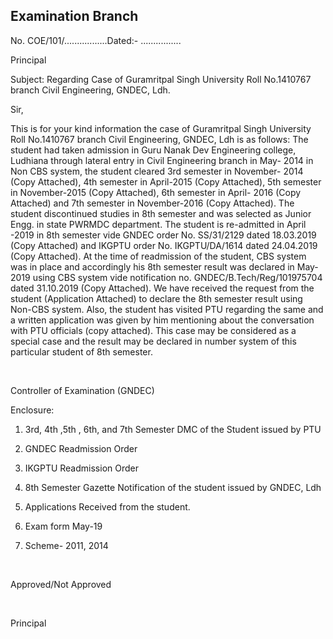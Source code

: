 ## Examination Branch

No. COE/101/.................Dated:- ................

Principal

Subject: Regarding Case of Guramritpal Singh University Roll No.1410767 branch Civil Engineering, GNDEC, Ldh.

Sir,

This is for your kind information the case of Guramritpal Singh University Roll No.1410767 branch Civil Engineering, GNDEC, Ldh is as follows:
The student had taken admission in Guru Nanak Dev Engineering college, Ludhiana through lateral entry in Civil Engineering branch in May- 2014 in Non CBS system, the student cleared 3rd semester in November- 2014 (Copy Attached), 4th semester in April-2015 (Copy Attached), 5th semester in November-2015 (Copy Attached), 6th semester in April- 2016 (Copy Attached) and 7th semester in November-2016 (Copy Attached). The student discontinued studies in 8th semester and was selected as Junior Engg. in state PWRMDC department. The student is re-admitted in April -2019 in 8th semester vide GNDEC order No. SS/31/2129 dated 18.03.2019 (Copy Attached) and IKGPTU order No. IKGPTU/DA/1614 dated 24.04.2019 (Copy Attached).  At the time of readmission of the student, CBS system was in place and accordingly his 8th semester result was declared in May-2019 using CBS system vide notification no. GNDEC/B.Tech/Reg/101975704 dated 31.10.2019 (Copy Attached).  We have received the request from the student (Application Attached) to declare the 8th semester result using Non-CBS system.
Also, the student has visited PTU regarding the same and a written application was given by him mentioning about the conversation with PTU officials (copy attached).
This case may be considered as a special case and the result may be declared in number system of this particular student of 8th semester.

</br>

Controller of Examination (GNDEC)

Enclosure:

1.	3rd, 4th ,5th , 6th, and 7th Semester DMC of the Student issued by PTU

2.	GNDEC Readmission Order

3.	IKGPTU Readmission Order

4.	8th Semester Gazette Notification of the student issued by GNDEC, Ldh

5.	Applications Received from the student.

6.	Exam form May-19

7.	Scheme- 2011, 2014

</br>

Approved/Not Approved

</br>

Principal
